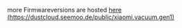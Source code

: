 more Firmwareversions are hosted [here (https://dustcloud.seemoo.de/public/xiaomi.vacuum.gen1)](https://dustcloud.seemoo.de/public/xiaomi.vacuum.gen1)
